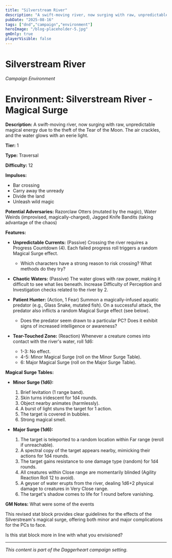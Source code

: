 ```yaml
---
title: "Silverstream River"
description: "A swift-moving river, now surging with raw, unpredictable magical energy due to the theft of the Tear of the Moon."
pubDate: "2025-08-16"
tags: ["dnd","campaign","environment"]
heroImage: "/blog-placeholder-5.jpg"
gmOnly: true
playerVisible: false
---
```



# Silverstream River
*Campaign Environment*

# Environment: Silverstream River - Magical Surge

**Description:** A swift-moving river, now surging with raw, unpredictable magical energy due to the theft of the Tear of the Moon. The air crackles, and the water glows with an eerie light.

**Tier:** 1

**Type:** Traversal

**Difficulty:** 12

**Impulses:**

*   Bar crossing
*   Carry away the unready
*   Divide the land
*   Unleash wild magic

**Potential Adversaries:** Razorclaw Otters (mutated by the magic), Water Weirds (improvised, magically-charged), Jagged Knife Bandits (taking advantage of the chaos)

**Features:**

*   **Unpredictable Currents:** (Passive) Crossing the river requires a Progress Countdown (4). Each failed progress roll triggers a random Magical Surge effect.
    * Which characters have a strong reason to risk crossing? What methods do they try?

*   **Chaotic Waters:** (Passive) The water glows with raw power, making it difficult to see what lies beneath. Increase Difficulty of Perception and Investigation checks related to the river by 2.

*   **Patient Hunter:** (Action, 1 Fear) Summon a magically-infused aquatic predator (e.g., Glass Snake, mutated fish). On a successful attack, the predator also inflicts a random Magical Surge effect (see below).
    * Does the predator seem drawn to a particular PC? Does it exhibit signs of increased intelligence or awareness?

*   **Tear-Touched Zone:** (Reaction) Whenever a creature comes into contact with the river's water, roll 1d6:
    *   1-3: No effect.
    *   4-5: Minor Magical Surge (roll on the Minor Surge Table).
    *   6: Major Magical Surge (roll on the Major Surge Table).

**Magical Surge Tables:**

*   **Minor Surge (1d6):**
    1.  Brief levitation (1 range band).
    2.  Skin turns iridescent for 1d4 rounds.
    3.  Object nearby animates (harmlessly).
    4.  A burst of light stuns the target for 1 action.
    5.  The target is covered in bubbles.
    6.  Strong magical smell.

*   **Major Surge (1d6):**
    1.  The target is teleported to a random location within Far range (reroll if unreachable).
    2.  A spectral copy of the target appears nearby, mimicking their actions for 1d4 rounds.
    3.  The target gains resistance to one damage type (random) for 1d4 rounds.
    4.  All creatures within Close range are momentarily blinded (Agility Reaction Roll 12 to avoid).
    5.  A geyser of water erupts from the river, dealing 1d6+2 physical damage to creatures in Very Close range.
    6.  The target's shadow comes to life for 1 round before vanishing.

**GM Notes:**
What were some of the events

This revised stat block provides clear guidelines for the effects of the Silverstream's magical surge, offering both minor and major complications for the PCs to face.

Is this stat block more in line with what you envisioned?

---

*This content is part of the Daggerheart campaign setting.*